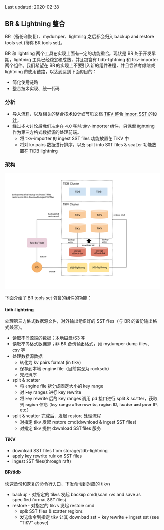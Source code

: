 Last updated: 2020-02-28

## BR & Lightning 整合

BR（备份和恢复）、mydumper、lightning 之后都会归入 backup and restore tools set (简称 BR tools set)。

BR 和 lightning 两个工具在实现上面有一定的功能重合。现状是 BR 处于开发早期，lightning 工具已经稳定和成熟，并且包含有 tidb-lightning 和 tikv-importer 两个组件。我们希望在 BR 的实现上不要引入新的组件进程，并且尝试考虑缩减 lightning 的使用链路，以达到达到下面的目的：

- 简化使用链路
- 整合技术实现、统一代码

### 分析

* 导入流程，以及相关的整合技术设计细节见文档 [TiKV 整合 import SST 的设计](./2019-11-05-design-of-reorganize-importSST-to-TiKV.md)。 
* 经过多次讨论后我们决定在 4.0 移除 tikv-importer 组件，只保留 lightning 作为第三方格式数据源的处理前端。
   * 将 tikv-importer 的 ingest SST files 功能放置在 TiKV 中
   * 将对 kv pairs 数据进行排序，以及 split into SST files & scatter 功能放置在 TiDB lightning

### 架构

![img](../resources/arch-of-reorganized-importer.svg)

下面介绍了 BR tools set 包含的组件的功能：
#### tidb-lightning
处理第三方格式数据源文件，对外输出组织好的 SST files（与 BR 的备份输出格式兼容）。
* 读取不同源端的数据；本地磁盘/S3 等
* 读取不同格式数据源；非 BR 备份输出格式，如 mydumper dump files、 csv 等
* 处理数据源数据
   * 转化为 kv pairs format (in tikv)
   * 保存到本地 engine file（目前实现为 rocksdb）
   * 完成排序
* split & scatter
   * 将 engine file 拆分成固定大小的 key range
   * 对 key ranges 进行 key rewrite 
   * 将 key rewrite 后的 key ranges 调用 pd 接口进行 split & scatter，获取到 region 信息 (key range after rewrite, region ID, leader and peer IP, etc.)
* split & scatter 完成后，发起 restore 处理流程
   * 对指定 tikv 发起 restore cmd(download & ingest SST files)
   * 对指定 tikv 提供 download SST files 服务

#### TiKV
* download SST files from storage/tidb-lightning
* apply key rewrite rule on SST files
* ingest SST files(through raft)

#### BR/tidb
快速备份和恢复的命令行入口，下发命令到对应的 tikvs
* backup - 对指定的 tikvs 发起 backup cmd(scan kvs and save as specified format SST files)
* restore - 对指定的 tikvs 发起 restore cmd
   * split SST files & scatter regions
   * 发送命令到指定 tikv 让其 download sst + key rewrite + ingest sst (see “TiKV” above)